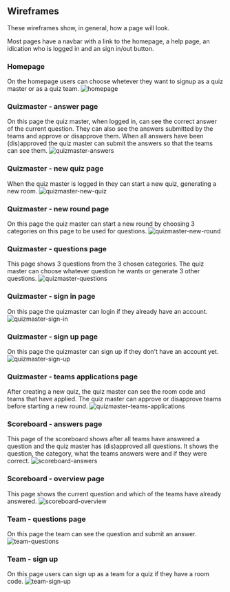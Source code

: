  ## Wireframes
These wireframes show, in general, how a page will look.

Most pages have a navbar with a link to the homepage, a help page, an idication who is logged in and an sign in/out button.

 ### Homepage
 On the homepage users can choose whetever they want to signup as a quiz master or as a quiz team.
 ![homepage](wireframes/homepage.png)

 ### Quizmaster - answer page
On this page the quiz master, when logged in, can see the correct answer of the current question. They can also see the answers submitted by the teams and approve or disapprove them. When all answers have been (dis)approved the quiz master can submit the answers so that the teams can see them.
 ![quizmaster-answers](wireframes/quizmaster-answers.png)

 ### Quizmaster - new quiz page
 When the quiz master is logged in they can start a new quiz, generating a new room.
 ![quizmaster-new-quiz](wireframes/quizmaster-new-quiz.png)

 ### Quizmaster - new round page
 On this page the quiz master can start a new round by choosing 3 categories on this page to be used for questions.
 ![quizmaster-new-round](wireframes/quizmaster-new-round.png)

 ### Quizmaster - questions page
 This page shows 3 questions from the 3 chosen categories. The quiz master can choose whatever question he wants or generate 3 other questions.
 ![quizmaster-questions](wireframes/quizmaster-questions.png)

 ### Quizmaster - sign in page
 On this page the quizmaster can login if they already have an account.
 ![quizmaster-sign-in](wireframes/quizmaster-sign-in.png)

 ### Quizmaster - sign up page
 On this page the quizmaster can sign up if they don't have an account yet.
 ![quizmaster-sign-up](wireframes/quizmaster-signup.png)

 ### Quizmaster - teams applications page
 After creating a new quiz, the quiz master can see the room code and teams that have applied. The quiz master can approve or disapprove teams before starting a new round.
 ![quizmaster-teams-applications](wireframes/quizmaster-teams-applications.png)

 ### Scoreboard - answers page
 This page of the scoreboard shows after all teams have answered a question and the quiz master has (dis)approved all questions. It shows the question, the category, what the teams answers were and if they were correct.
 ![scoreboard-answers](wireframes/scoreboard-answers.png)

 ### Scoreboard - overview page
This page shows the current question and which of the teams have already answered.
 ![scoreboard-overview](wireframes/scoreboard-question.png)

 ### Team - questions page
 On this page the team can see the question and submit an answer.
 ![team-questions](wireframes/team-questions.png)

 ### Team - sign up
 On this page users can sign up as a team for a quiz if they have a room code.
 ![team-sign-up](wireframes/team-sign-up.png)